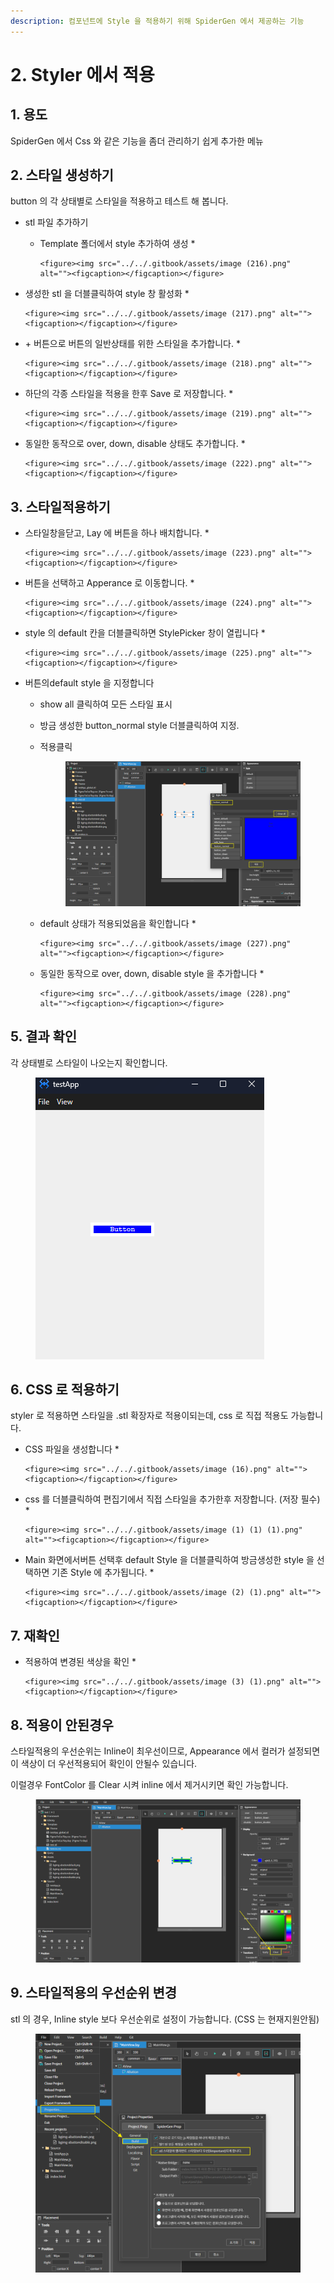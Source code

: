 ```yaml
---
description: 컴포넌트에 Style 을 적용하기 위해 SpiderGen 에서 제공하는 기능
---
```


# 2. Styler 에서 적용

## 1. 용도&#x20;

SpiderGen 에서 Css 와 같은 기능을 좀더 관리하기 쉽게 추가한 메뉴



## 2. 스타일 생성하기

&#x20;button 의 각 상태별로 스타일을 적용하고 테스트 해 봅니다.

* stl 파일 추가하기
  * Template 폴더에서 style 추가하여 생성
    *

        <figure><img src="../../.gitbook/assets/image (216).png" alt=""><figcaption></figcaption></figure>


* 생성한 stl 을 더블클릭하여 style 창 활성화
  *

      <figure><img src="../../.gitbook/assets/image (217).png" alt=""><figcaption></figcaption></figure>


* \+ 버튼으로 버튼의  일반상태를  위한 스타일을 추가합니다.
  *

      <figure><img src="../../.gitbook/assets/image (218).png" alt=""><figcaption></figcaption></figure>


* 하단의 각종 스타일을 적용을 한후 Save 로 저장합니다.
  *

      <figure><img src="../../.gitbook/assets/image (219).png" alt=""><figcaption></figcaption></figure>


* 동일한 동작으로 over, down, disable 상태도 추가합니다.
  *

      <figure><img src="../../.gitbook/assets/image (222).png" alt=""><figcaption></figcaption></figure>



## 3. 스타일적용하기

* 스타일창을닫고, Lay 에 버튼을 하나 배치합니다.
  *

      <figure><img src="../../.gitbook/assets/image (223).png" alt=""><figcaption></figcaption></figure>


* 버튼을 선택하고 Apperance 로 이동합니다.
  *

      <figure><img src="../../.gitbook/assets/image (224).png" alt=""><figcaption></figcaption></figure>


* style 의 default 칸을 더블클릭하면 StylePicker 창이 열립니다
  *

      <figure><img src="../../.gitbook/assets/image (225).png" alt=""><figcaption></figcaption></figure>



*   버튼의default style 을 지정합니다

    * show all 클릭하여 모든 스타일 표시
    * 방금 생성한 button\_normal style 더블클릭하여 지정.
    *   적용클릭

        <figure><img src="../../.gitbook/assets/image (226).png" alt=""><figcaption></figcaption></figure>


    * default 상태가 적용되었음을 확인합니다
      *

          <figure><img src="../../.gitbook/assets/image (227).png" alt=""><figcaption></figcaption></figure>


    * 동일한 동작으로 over, down, disable style 을 추가합니다
      *

          <figure><img src="../../.gitbook/assets/image (228).png" alt=""><figcaption></figcaption></figure>





## 5. 결과 확인

각 상태별로 스타일이 나오는지 확인합니다.

<figure><img src="../../.gitbook/assets/image (6) (1).png" alt=""><figcaption></figcaption></figure>

## 6. CSS 로 적용하기

styler 로 적용하면 스타일을 .stl 확장자로 적용이되는데, css 로 직접 적용도 가능합니다.

* CSS 파일을 생성합니다
  *

      <figure><img src="../../.gitbook/assets/image (16).png" alt=""><figcaption></figcaption></figure>


* css 를 더블클릭하여 편집기에서 직접 스타일을 추가한후 저장합니다. (저장 필수)
  *

      <figure><img src="../../.gitbook/assets/image (1) (1) (1).png" alt=""><figcaption></figcaption></figure>


* Main 화면에서버튼 선택후 default Style 을 더블클릭하여 방금생성한 style 을 선택하면 기존 Style 에 추가됩니다.
  *

      <figure><img src="../../.gitbook/assets/image (2) (1).png" alt=""><figcaption></figcaption></figure>



## 7. 재확인

* 적용하여 변경된 색상을 확인
  *

      <figure><img src="../../.gitbook/assets/image (3) (1).png" alt=""><figcaption></figcaption></figure>



## 8. 적용이 안된경우

스타일적용의 우선순위는 Inline이 최우선이므로,  Appearance 에서 컬러가 설정되면 이 색상이 더 우선적용되어 확인이 안될수 있습니다.

이럴경우 FontColor 를 Clear 시켜 inline 에서 제거시키면 확인 가능합니다.

<figure><img src="../../.gitbook/assets/image (4) (1).png" alt=""><figcaption></figcaption></figure>



## 9. 스타일적용의 우선순위 변경

stl 의 경우, Inline style 보다 우선순위로 설정이 가능합니다. (CSS  는  현재지원안됨)

<figure><img src="../../.gitbook/assets/image (5) (1).png" alt=""><figcaption></figcaption></figure>







